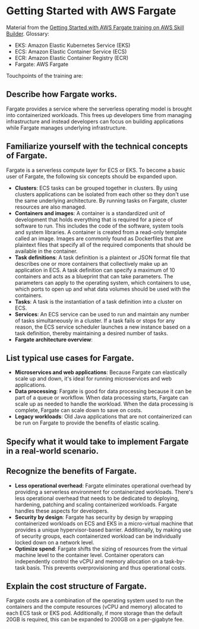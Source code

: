 # Getting Started with AWS Fargate

Material from the [Getting Started with AWS Fargate training on AWS Skill Builder](https://skillbuilder.aws/learn/6QS9CM1V7K/getting-started-with-aws-fargate/EDX6V7B5YR).
Glossary:

- EKS: Amazon Elastic Kubernetes Service (EKS)
- ECS: Amazon Elastic Container Service (ECS)
- ECR: Amazon Elastic Container Registry (ECR)
- Fargate: AWS Fargate

Touchpoints of the training are:

## Describe how Fargate works.

Fargate provides a service where the serverless operating model is brought into containerized workloads. This frees up developers time from managing infrastructure and instead developers can focus on building applications while Fargate manages underlying infrastructure.

## Familiarize yourself with the technical concepts of Fargate.

Fargate is a serverless compute layer for ECS or EKS. To become a basic user of Fargate, the following six concepts should be expanded upon.

- **Clusters**: ECS tasks can be grouped together in clusters. By using clusters applications can be isolated from each other so they don't use the same underlying architecture. By running tasks on Fargate, cluster resources are also managed.
- **Containers and images**: A container is a standardized unit of development that holds everything that is required for a piece of software to run. This includes the code of the software, system tools and system libraries. A container is created from a read-only template called an image. Images are commonly found as Dockerfiles that are plaintext files that specify all of the required components that should be available in the container.
- **Task definitions**: A task definition is a plaintext or JSON format file that describes one or more containers that collectively make up an application in ECS. A task definition can specify a maximum of 10 containers and acts as a blueprint that can take parameters. The parameters can apply to the operating system, which containers to use, which ports to open up and what data volumes should be used with the containers.
- **Tasks**: A task is the instantiation of a task definition into a cluster on ECS.
- **Services**: An ECS service can be used to run and maintain any number of tasks simultaneously in a cluster. If a task fails or stops for any reason, the ECS service scheduler launches a new instance based on a task definition, thereby maintaining a desired number of tasks.
- **Fargate architecture overview**:

## List typical use cases for Fargate.

- **Microservices and web applications**: Because Fargate can elastically scale up and down, it's ideal for running microservices and web applications.
- **Data processing**: Fargate is good for data processing because it can be part of a queue or workflow. When data processing starts, Fargate can scale up as needed to handle the workload. When the data processing is complete, Fargate can scale down to save on costs.
- **Legacy workloads**: Old Java applications that are not containerized can be run on Fargate to provide the benefits of elastic scaling.

## Specify what it would take to implement Fargate in a real-world scenario.

## Recognize the benefits of Fargate.

- **Less operational overhead**: Fargate eliminates operational overhead by providing a serverless environment for containerized workloads. There's less operational overhead that needs to be dedicated to deploying, hardening, patching and scaling containerized workloads. Fargate handles these aspects for developers.
- **Security by design**: Fargate has security by design by wrapping containerized workloads on ECS and EKS in a micro-virtual machine that provides a unique hypervisor-based barrier. Additionally, by making use of security groups, each containerized workload can be individually locked down on a network level.
- **Optimize spend**: Fargate shifts the sizing of resources from the virtual machine level to the container level. Container operators can independently control the vCPU and memory allocation on a task-by-task basis. This prevents overprovisioning and thus operational costs.

## Explain the cost structure of Fargate.

Fargate costs are a combination of the operating system used to run the containers and the compute resources (vCPU and memory) allocated to each ECS task or EKS pod. Additionally, if more storage than the default 20GB is required, this can be expanded to 200GB on a per-gigabyte fee.

